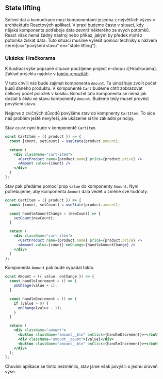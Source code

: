 ## State lifting

Sdílení dat a komunikace mezi komponentami je jedna z největších výzev v architektuře Reactových aplikací. V praxi budeme často v situaci, kdy nějaká komponenta potřeboje data zevnitř některého ze svých potomků. React však nemá žádný nástroj nebo příkaz, jakým by předek mohl z potomka získat data. Tuto situaci musíme vyřešit pomocí techniky s názvem :term{cs="povýšení stavu" en="state lifting"}.

### Ukázka: Hračkorama

K ilustraci výše popsané situace použijeme project e-shopu :i[Hračkorama]. Základ projektu najdete v [tomto repozitáři](https://github.com/Czechitas-podklady-WEB/hrackorama-kosik).

V tuto chvíli nás bude zajímat komponenta `Amount`. Ta umožňuje zvolit počet kusů daného produktu. V komponentě `Cart` budeme chtít zobrazovat celkový počet položek v košíku. Bohužel tato komponenta se nemá jak dostat k číslu ve stavu komponenty `Amount`. Budeme tedy muset provést povýšení stavu.

Nejprve z cvičných důvodů povýšíme stav do kompnenty `CartItem`. To sice náš problém ještě nevyřeší, ale ukázeme si tím základní principy.

Stav `count` nyní bude v komponentě `CartItem`.

```jsx
const CartItem = ({ product }) => {
  const [count, setCount] = useState(product.amount);

  return (
    <div className="cart-item">
      <CartProduct name={product.name} price={product.price} />
      <Amount value={count} />
    </div>
  )
};
```

Stav pak předáme pomocí prop `value` do komponenty `Amount`. Nyní potřebujeme, aby komponenta `Amount` dala vědět o změně své hodnoty.

```jsx
const CartItem = ({ product }) => {
  const [count, setCount] = useState(product.amount);

  const handleAmountChange = (newCount) => {
    setCount(newCount);
  }

  return (
    <div className="cart-item">
      <CartProduct name={product.name} price={product.price} />
      <Amount value={count} onChange={handleAmountChange} />
    </div>
  )
};
```

Komponenta `Amount` pak bude vypadat takto:

```jsx
const Amount = ({ value, onChange }) => {
  const handleIncrement = () => {
    onChange(value + 1);
  }

  const handleDecrement = () => {
    if (value > 0) {
      onChange(value - 1);
    }
  }

  return (
    <div className="amount">
      <button className="amount__btn" onClick={handleDecrement}>–</button>
      <div className="amount__count">{value}</div>
      <button className="amount__btn" onClick={handleIncrement}>+</button>
    </div>
  );
};
```

Chování aplikace se tímto nezměnilo, stav jsme však povýšili o jednu úroveň výše.

<!-- Představme si situaci, kdy vytváříme komponentu `EmailInput`, která umí ověřit validitu zadávaného e-mailu. Taková komponenta může vypadat například takto:

Můžeme ji pak použít v nějakém formuláři naší aplikace:

```js
const App = () => {
  return (
    <div className="container-sm">
      <h1>Registrace</h1>
      <form>
        <label>Email: <EmailInput /></label>
        <button type="submit">Submit</button>
      </form>
    </div>
  );
};
```

Nyní bychom chtěli vytvořit funkci `handleSubmit`, která provede odeslání dat z formuláře na server. Tady ovšem narazíme na problém: řetězec se zadaným e-mailem je uzavřený ve stavu komponenty `EmailInput`. K tomuto stavu nemá komponenta `App` přístup. Co si počít?

Narazili jsme na klasickou situaci, kdy rodičovská komponenta potřebuje přístup k datům některého ze svých potomků. Přesně v tomto případě použijeme state lifting a přesuneme stav z komponenty `EmailInput` do komponenty `App`.

```js
const App = () => {
  const [email, setEmail] = useState('');

  return (
    <div className="container-sm">
      <h1>Registrace</h1>
      <form>
        <label>
          Email:
          <EmailInput
            value={email}
            onChange={(value) => setEmail(value)}
          />
        </label>
        <button type="submit">Submit</button>
      </form>
    </div>
  );
};
```

Komponenta `EmailInput` obdrží hodnotu e-mailu skrze prop `value` a její změnu komunikuje pomocí callbacku `onChange`.

```js
const EmailInput = ({ value, onChange }) => {
  return (
    <div className="validated-input">
      <input
        type="email"
        value={value}
        onChange={(e) => onChange(e.target.value)}
      />
      {
        value.includes('@')
        ? null
        : <div className="invalid-msg">Invalid email address</div>
      }
    </div>
  )
};
``` -->
